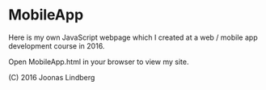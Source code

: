 # MobileApp

Here is my own JavaScript webpage which I created at a web / mobile app development course in 2016.

Open MobileApp.html in your browser to view my site.

(C) 2016 Joonas Lindberg
